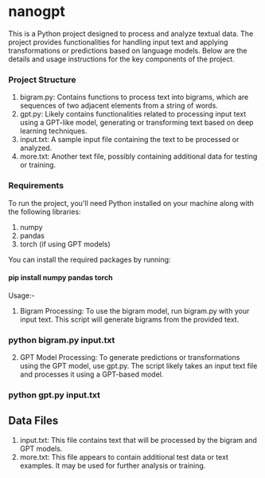 
# nanogpt

This is a Python project designed to process and analyze textual data. The project provides functionalities for handling input text and applying transformations or predictions based on language models. Below are the details and usage instructions for the key components of the project.

### Project Structure

1. bigram.py: Contains functions to process text into bigrams, which are sequences of two adjacent elements from a string of words.
2. gpt.py: Likely contains functionalities related to processing input text using a GPT-like model, generating or transforming text based on deep learning techniques.
3. input.txt: A sample input file containing the text to be processed or analyzed.
4. more.txt: Another text file, possibly containing additional data for testing or training.

### Requirements

To run the project, you'll need Python installed on your machine along with the following libraries:
1. numpy
2. pandas
3. torch (if using GPT models)

You can install the required packages by running:

#### pip install numpy pandas torch

Usage:-
1. Bigram Processing: To use the bigram model, run bigram.py with your input text. This script will generate bigrams from the provided text.

### python bigram.py input.txt

2. GPT Model Processing: To generate predictions or transformations using the GPT model, use gpt.py. The script likely takes an input text file and processes it using a GPT-based model.

### python gpt.py input.txt

## Data Files
1. input.txt: This file contains text that will be processed by the bigram and GPT models.
2. more.txt: This file appears to contain additional test data or text examples. It may be used for further analysis or training.



